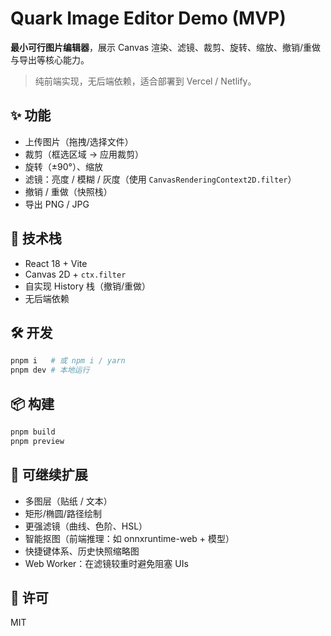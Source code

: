 # Quark Image Editor Demo (MVP)

**最小可行图片编辑器**，展示 Canvas 渲染、滤镜、裁剪、旋转、缩放、撤销/重做与导出等核心能力。

> 纯前端实现，无后端依赖，适合部署到 Vercel / Netlify。

## ✨ 功能
- 上传图片（拖拽/选择文件）
- 裁剪（框选区域 → 应用裁剪）
- 旋转（±90°）、缩放
- 滤镜：亮度 / 模糊 / 灰度（使用 `CanvasRenderingContext2D.filter`）
- 撤销 / 重做（快照栈）
- 导出 PNG / JPG

## 🧱 技术栈
- React 18 + Vite
- Canvas 2D + `ctx.filter`
- 自实现 History 栈（撤销/重做）
- 无后端依赖

## 🛠️ 开发
```bash
pnpm i   # 或 npm i / yarn
pnpm dev # 本地运行
```

## 📦 构建
```bash
pnpm build
pnpm preview
```

## 🧪 可继续扩展
- 多图层（贴纸 / 文本）
- 矩形/椭圆/路径绘制
- 更强滤镜（曲线、色阶、HSL）
- 智能抠图（前端推理：如 onnxruntime-web + 模型）
- 快捷键体系、历史快照缩略图
- Web Worker：在滤镜较重时避免阻塞 UIs

## 📄 许可
MIT
